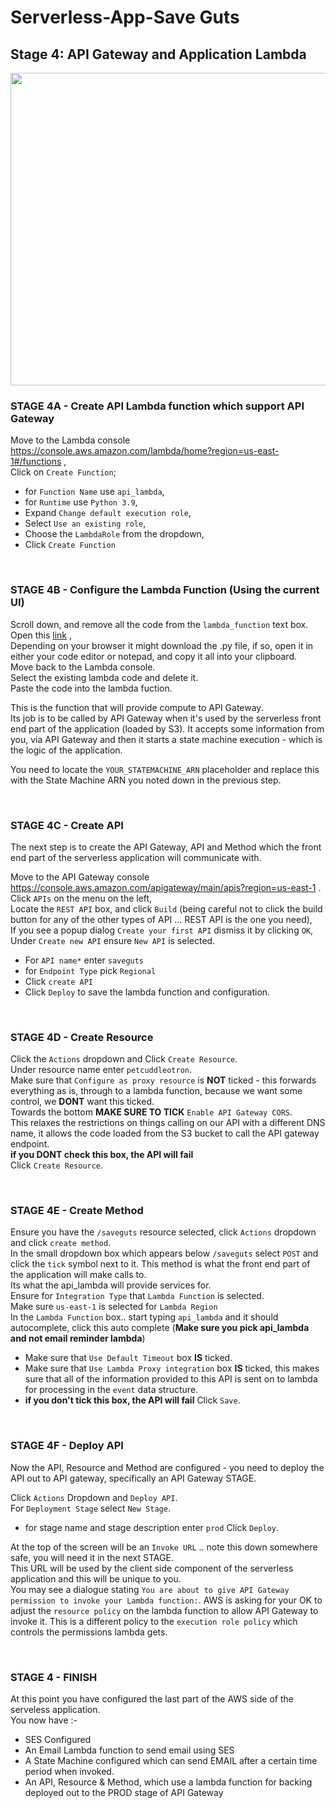 # Serverless-App-Save Guts

## Stage 4:  API Gateway and Application Lambda

<img src="https://github.com/cupumelody/Serverless-App-Save-Guts/assets/145847069/1c992a83-6ef3-47c5-b6d1-0e604f4d4446"  width="600" height="500">

### STAGE 4A - Create API Lambda function which support API Gateway

Move to the Lambda console https://console.aws.amazon.com/lambda/home?region=us-east-1#/functions ,
<br>
Click on `Create Function`;
* for `Function Name` use `api_lambda`,
* for `Runtime` use `Python 3.9`,
* Expand `Change default execution role`,
* Select `Use an existing role`,
* Choose the `LambdaRole` from the dropdown,
* Click `Create Function`  

<br>

### STAGE 4B - Configure the Lambda Function (Using the current UI)

Scroll down, and remove all the code from the `lambda_function` text box.
<br>
Open this [link](https://github.com/cupumelody/Serverless-App-Save-Guts/files/14210587/api_lambda.zip) ,
<br>
Depending on your browser it might download the .py file, if so, open it in either your code editor or notepad, and copy it all into your clipboard.
<br>
Move back to the Lambda console.
<br>
Select the existing lambda code and delete it.
<br>
Paste the code into the lambda fuction.  

This is the function that will provide compute to API Gateway.
<br>
Its job is to be called by API Gateway when it's used by the serverless front end part of the application (loaded by S3).
It accepts some information from you, via API Gateway and then it starts a state machine execution - which is the logic of the application.  

You need to locate the `YOUR_STATEMACHINE_ARN` placeholder and replace this with the State Machine ARN you noted down in the previous step.

<br>

### STAGE 4C - Create API

The next step is to create the API Gateway, API and Method which the front end part of the serverless application will communicate with.  


Move to the API Gateway console https://console.aws.amazon.com/apigateway/main/apis?region=us-east-1 .
<br>
Click `APIs` on the menu on the left,
<br>
Locate the `REST API` box, and click `Build` (being careful not to click the build button for any of the other types of API ... REST API is the one you need),
<br>
If you see a popup dialog `Create your first API` dismiss it by clicking `OK`,
<br>
Under `Create new API` ensure `New API` is selected.
* For `API name*` enter `saveguts`
* for `Endpoint Type` pick `Regional`
* Click `create API`
* Click `Deploy` to save the lambda function and configuration.

<br>

### STAGE 4D - Create Resource

Click the `Actions` dropdown and Click `Create Resource`.
<br>
Under resource name enter `petcuddleotron`.
<br>
Make sure that `Configure as proxy resource` is **NOT** ticked - this forwards everything as is, through to a lambda function, because we want some control, we **DONT** want this ticked.
<br>
Towards the bottom **MAKE SURE TO TICK** `Enable API Gateway CORS`.
<br>
This relaxes the restrictions on things calling on our API with a different DNS name, it allows the code loaded from the S3 bucket to call the API gateway endpoint. 
<br>
**if you DONT check this box, the API will fail**
<br>
Click `Create Resource`.

<br>

### STAGE 4E - Create Method

Ensure you have the `/saveguts` resource selected, click `Actions` dropdown and click `create method`.
<br>
In the small dropdown box which appears below `/saveguts` select `POST` and click the `tick` symbol next to it. This method is what the front end part of the application will make calls to.  
Its what the api_lambda will provide services for.
<br>
Ensure for `Integration Type` that `Lambda Function` is selected.
<br>
Make sure `us-east-1` is selected for `Lambda Region`
<br>
In the `Lambda Function` box.. start typing `api_lambda` and it should autocomplete, click this auto complete (**Make sure you pick api_lambda and not email reminder lambda**)
* Make sure that `Use Default Timeout` box **IS** ticked.
* Make sure that `Use Lambda Proxy integration` box **IS** ticked, this makes sure that all of the information provided to this API is sent on to lambda for processing in the `event` data structure.  
* **if you don't tick this box, the API will fail**
Click `Save`.

<br>

### STAGE 4F - Deploy API

Now the API, Resource and Method are configured - you need to deploy the API out to API gateway, specifically an API Gateway STAGE.  


Click `Actions` Dropdown and `Deploy API`.
<br>
For `Deployment Stage` select `New Stage`.
* for stage name and stage description enter `prod`
Click `Deploy`.

At the top of the screen will be an `Invoke URL` .. note this down somewhere safe, you will need it in the next STAGE.
<br>
This URL will be used by the client side component of the serverless application and this will be unique to you.
<br>
You may see a dialogue stating `You are about to give API Gateway permission to invoke your Lambda function:`. AWS is asking for your OK to adjust the `resource policy` on the lambda function to allow API Gateway to invoke it.  This is a different policy to the `execution role policy` which controls the permissions lambda gets.

<br>

### STAGE 4 - FINISH

At this point you have configured the last part of the AWS side of the serveless application.   
You now have :-

- SES Configured
- An Email Lambda function to send email using SES
- A State Machine configured which can send EMAIL after a certain time period when invoked.
- An API, Resource & Method, which use a lambda function for backing deployed out to the PROD stage of API Gateway
